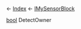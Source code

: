 ← [Index](Api-Index) ← [IMySensorBlock](Sandbox.ModAPI.Ingame.IMySensorBlock)

[bool](System.Boolean) DetectOwner
